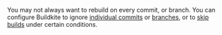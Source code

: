 You may not always want to rebuild on every commit, or branch. You can configure Buildkite to ignore [individual commits](/docs/pipelines/configure/skipping#ignore-a-commit) or [branches](/docs/pipelines/configure/workflows/branch-configuration), or to [skip builds](/docs/pipelines/configure/skipping) under certain conditions.
